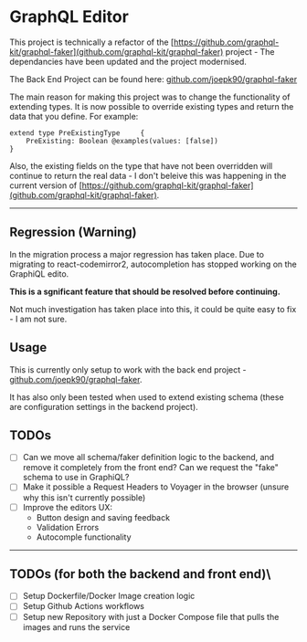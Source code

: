# GraphQL Editor
This project is technically a refactor of the [https://github.com/graphql-kit/graphql-faker](github.com/graphql-kit/graphql-faker) project - The dependancies have been updated and the project modernised.

The Back End Project can be found here:
[github.com/joepk90/graphql-faker](https://github.com/joepk90/graphql-faker) 

The main reason for making this project was to change the functionality of extending types. It is now possible to override existing types and return the data that you define. For example:

```
extend type PreExistingType 	{
  	PreExisting: Boolean @examples(values: [false])
}
```

Also, the existing fields on the type that have not been overridden will continue to return the real data - I don't beleive this was happening in the current version of [https://github.com/graphql-kit/graphql-faker](github.com/graphql-kit/graphql-faker).

---

## Regression (Warning)
In the migration process a major regression has taken place. Due to migrating to react-codemirror2, autocompletion has stopped working on the GraphiQL edito.

<b>This is a sgnificant feature that should be resolved before continuing.</b>

Not much investigation has taken place into this, it could be quite easy to fix - I am not sure.


## Usage
This is currently only setup to work with the back end project - [github.com/joepk90/graphql-faker](https://github.com/joepk90/graphql-faker).

It has also only been tested when used to extend existing schema (these are configuration settings in the backend project).

## TODOs
- [ ] Can we move all schema/faker definition logic to the backend, and remove it completely from the front end? Can we request the "fake" schema to use in GraphiQL?
- [ ] Make it possible a Request Headers to Voyager in the browser (unsure why this isn't currently possible)
- [ ] Improve the editors UX:
    - Button design and saving feedback
    - Validation Errors
    - Autocomple functionality
---
## TODOs (for both the backend and front end)\
- [ ] Setup Dockerfile/Docker Image creation logic
- [ ] Setup Github Actions workflows
- [ ] Setup new Repository with just a Docker Compose file that pulls the images and runs the service